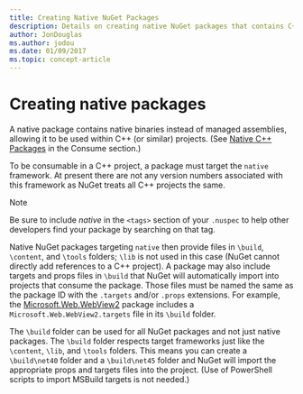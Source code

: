 ```yaml
---
title: Creating Native NuGet Packages
description: Details on creating native NuGet packages that contains C++ code instead of managed code, for use in C++ projects.
author: JonDouglas
ms.author: jodou
ms.date: 01/09/2017
ms.topic: concept-article
---
```


# Creating native packages

A native package contains native binaries instead of managed assemblies, allowing it to be used within C++ (or similar) projects. (See [Native C++ Packages](../consume-packages/finding-and-choosing-packages.md#native-c-packages) in the Consume section.)

To be consumable in a C++ project, a package must target the `native` framework. At present there are not any version numbers associated with this framework as NuGet treats all C++ projects the same.

> [!Note]
> Be sure to include *native* in the `<tags>` section of your `.nuspec` to help other developers find your package by searching on that tag.

Native NuGet packages targeting `native` then provide files in `\build`, `\content`, and `\tools` folders; `\lib` is not used in this case (NuGet cannot directly add references to a C++ project). A package may also include targets and props files in `\build` that NuGet will automatically import into projects that consume the package. Those files must be named the same as the package ID with the `.targets` and/or `.props` extensions. For example, the [Microsoft.Web.WebView2](https://www.nuget.org/packages/Microsoft.Web.WebView2) package includes a `Microsoft.Web.WebView2.targets` file in its `\build` folder.

The `\build` folder can be used for all NuGet packages and not just native packages. The `\build` folder respects target frameworks just like the `\content`, `\lib`, and `\tools` folders. This means you can create a `\build\net40` folder and a `\build\net45` folder and NuGet will import the appropriate props and targets files into the project. (Use of PowerShell scripts to import MSBuild targets is not needed.)
